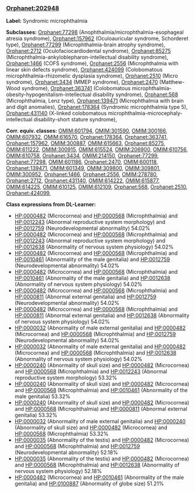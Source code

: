 
### [Orphanet:202948](http://www.orpha.net/ORDO/Orphanet_202948)
**Label:** Syndromic microphthalmia

**Subclasses:** [Orphanet:77298](http://www.orpha.net/ORDO/Orphanet_77298) (Anophthalmia/microphthalmia-esophageal atresia syndrome), [Orphanet:157962](http://www.orpha.net/ORDO/Orphanet_157962) (Oculoauricular syndrome, Schorderet type), [Orphanet:77299](http://www.orpha.net/ORDO/Orphanet_77299) (Microphthalmia-brain atrophy syndrome), [Orphanet:2712](http://www.orpha.net/ORDO/Orphanet_2712) (Oculofaciocardiodental syndrome), [Orphanet:85275](http://www.orpha.net/ORDO/Orphanet_85275) (Microphthalmia-ankyloblepharon-intellectual disability syndrome), [Orphanet:1466](http://www.orpha.net/ORDO/Orphanet_1466) (COFS syndrome), [Orphanet:2556](http://www.orpha.net/ORDO/Orphanet_2556) (Microphthalmia with linear skin defects syndrome), [Orphanet:424099](http://www.orpha.net/ORDO/Orphanet_424099) (Colobomatous microphthalmia-rhizomelic dysplasia syndrome), [Orphanet:2510](http://www.orpha.net/ORDO/Orphanet_2510) (Micro syndrome), [Orphanet:3434](http://www.orpha.net/ORDO/Orphanet_3434) (MMEP syndrome), [Orphanet:2470](http://www.orpha.net/ORDO/Orphanet_2470) (Matthew-Wood syndrome), [Orphanet:363741](http://www.orpha.net/ORDO/Orphanet_363741) (Colobomatous microphthalmia-obesity-hypogenitalism-intellectual disability syndrome), [Orphanet:568](http://www.orpha.net/ORDO/Orphanet_568) (Microphthalmia, Lenz type), [Orphanet:139471](http://www.orpha.net/ORDO/Orphanet_139471) (Microphthalmia with brain and digit anomalies), [Orphanet:178364](http://www.orpha.net/ORDO/Orphanet_178364) (Syndromic microphthalmia type 5), [Orphanet:431140](http://www.orpha.net/ORDO/Orphanet_431140) (X-linked colobomatous microphthalmia-microcephaly-intellectual disability-short stature syndrome), 

**Corr. equiv. classes:** [OMIM:601794](http://purl.obolibrary.org/obo/OMIM_601794), [OMIM:301590](http://purl.obolibrary.org/obo/OMIM_301590), [OMIM:300166](http://purl.obolibrary.org/obo/OMIM_300166), [OMIM:607932](http://purl.obolibrary.org/obo/OMIM_607932), [OMIM:616570](http://purl.obolibrary.org/obo/OMIM_616570), [Orphanet:178364](http://www.orpha.net/ORDO/Orphanet_178364), [Orphanet:363741](http://www.orpha.net/ORDO/Orphanet_363741), [Orphanet:157962](http://www.orpha.net/ORDO/Orphanet_157962), [OMIM:300887](http://purl.obolibrary.org/obo/OMIM_300887), [OMIM:615663](http://purl.obolibrary.org/obo/OMIM_615663), [Orphanet:85275](http://www.orpha.net/ORDO/Orphanet_85275), [OMIM:611222](http://purl.obolibrary.org/obo/OMIM_611222), [OMIM:300915](http://purl.obolibrary.org/obo/OMIM_300915), [OMIM:615524](http://purl.obolibrary.org/obo/OMIM_615524), [OMIM:206900](http://purl.obolibrary.org/obo/OMIM_206900), [OMIM:610756](http://purl.obolibrary.org/obo/OMIM_610756), [OMIM:610758](http://purl.obolibrary.org/obo/OMIM_610758), [Orphanet:3434](http://www.orpha.net/ORDO/Orphanet_3434), [OMIM:214150](http://purl.obolibrary.org/obo/OMIM_214150), [Orphanet:77299](http://www.orpha.net/ORDO/Orphanet_77299), [Orphanet:77298](http://www.orpha.net/ORDO/Orphanet_77298), [OMIM:601186](http://purl.obolibrary.org/obo/OMIM_601186), [Orphanet:2470](http://www.orpha.net/ORDO/Orphanet_2470), [OMIM:600118](http://purl.obolibrary.org/obo/OMIM_600118), [Orphanet:139471](http://www.orpha.net/ORDO/Orphanet_139471), [OMIM:601349](http://purl.obolibrary.org/obo/OMIM_601349), [OMIM:309800](http://purl.obolibrary.org/obo/OMIM_309800), [OMIM:309801](http://purl.obolibrary.org/obo/OMIM_309801), [OMIM:300952](http://purl.obolibrary.org/obo/OMIM_300952), [Orphanet:1466](http://www.orpha.net/ORDO/Orphanet_1466), [Orphanet:2556](http://www.orpha.net/ORDO/Orphanet_2556), [OMIM:278780](http://purl.obolibrary.org/obo/OMIM_278780), [Orphanet:2712](http://www.orpha.net/ORDO/Orphanet_2712), [Orphanet:431140](http://www.orpha.net/ORDO/Orphanet_431140), [OMIM:614222](http://purl.obolibrary.org/obo/OMIM_614222), [OMIM:615877](http://purl.obolibrary.org/obo/OMIM_615877), [OMIM:614225](http://purl.obolibrary.org/obo/OMIM_614225), [OMIM:610125](http://purl.obolibrary.org/obo/OMIM_610125), [OMIM:612109](http://purl.obolibrary.org/obo/OMIM_612109), [Orphanet:568](http://www.orpha.net/ORDO/Orphanet_568), [Orphanet:2510](http://www.orpha.net/ORDO/Orphanet_2510), [Orphanet:424099](http://www.orpha.net/ORDO/Orphanet_424099), 

**Class expressions from DL-Learner:**

- [HP:0000482](http://purl.obolibrary.org/obo/HP_0000482) (Microcornea) and [HP:0000568](http://purl.obolibrary.org/obo/HP_0000568) (Microphthalmia) and [HP:0012243](http://purl.obolibrary.org/obo/HP_0012243) (Abnormal reproductive system morphology) and [HP:0012759](http://purl.obolibrary.org/obo/HP_0012759) (Neurodevelopmental abnormality) 54.02%
- [HP:0000482](http://purl.obolibrary.org/obo/HP_0000482) (Microcornea) and [HP:0000568](http://purl.obolibrary.org/obo/HP_0000568) (Microphthalmia) and [HP:0012243](http://purl.obolibrary.org/obo/HP_0012243) (Abnormal reproductive system morphology) and [HP:0012638](http://purl.obolibrary.org/obo/HP_0012638) (Abnormality of nervous system physiology) 54.02%
- [HP:0000482](http://purl.obolibrary.org/obo/HP_0000482) (Microcornea) and [HP:0000568](http://purl.obolibrary.org/obo/HP_0000568) (Microphthalmia) and [HP:0010461](http://purl.obolibrary.org/obo/HP_0010461) (Abnormality of the male genitalia) and [HP:0012759](http://purl.obolibrary.org/obo/HP_0012759) (Neurodevelopmental abnormality) 54.02%
- [HP:0000482](http://purl.obolibrary.org/obo/HP_0000482) (Microcornea) and [HP:0000568](http://purl.obolibrary.org/obo/HP_0000568) (Microphthalmia) and [HP:0010461](http://purl.obolibrary.org/obo/HP_0010461) (Abnormality of the male genitalia) and [HP:0012638](http://purl.obolibrary.org/obo/HP_0012638) (Abnormality of nervous system physiology) 54.02%
- [HP:0000482](http://purl.obolibrary.org/obo/HP_0000482) (Microcornea) and [HP:0000568](http://purl.obolibrary.org/obo/HP_0000568) (Microphthalmia) and [HP:0000811](http://purl.obolibrary.org/obo/HP_0000811) (Abnormal external genitalia) and [HP:0012759](http://purl.obolibrary.org/obo/HP_0012759) (Neurodevelopmental abnormality) 54.02%
- [HP:0000482](http://purl.obolibrary.org/obo/HP_0000482) (Microcornea) and [HP:0000568](http://purl.obolibrary.org/obo/HP_0000568) (Microphthalmia) and [HP:0000811](http://purl.obolibrary.org/obo/HP_0000811) (Abnormal external genitalia) and [HP:0012638](http://purl.obolibrary.org/obo/HP_0012638) (Abnormality of nervous system physiology) 54.02%
- [HP:0000032](http://purl.obolibrary.org/obo/HP_0000032) (Abnormality of male external genitalia) and [HP:0000482](http://purl.obolibrary.org/obo/HP_0000482) (Microcornea) and [HP:0000568](http://purl.obolibrary.org/obo/HP_0000568) (Microphthalmia) and [HP:0012759](http://purl.obolibrary.org/obo/HP_0012759) (Neurodevelopmental abnormality) 54.02%
- [HP:0000032](http://purl.obolibrary.org/obo/HP_0000032) (Abnormality of male external genitalia) and [HP:0000482](http://purl.obolibrary.org/obo/HP_0000482) (Microcornea) and [HP:0000568](http://purl.obolibrary.org/obo/HP_0000568) (Microphthalmia) and [HP:0012638](http://purl.obolibrary.org/obo/HP_0012638) (Abnormality of nervous system physiology) 54.02%
- [HP:0000240](http://purl.obolibrary.org/obo/HP_0000240) (Abnormality of skull size) and [HP:0000482](http://purl.obolibrary.org/obo/HP_0000482) (Microcornea) and [HP:0000568](http://purl.obolibrary.org/obo/HP_0000568) (Microphthalmia) and [HP:0012243](http://purl.obolibrary.org/obo/HP_0012243) (Abnormal reproductive system morphology) 53.32%
- [HP:0000240](http://purl.obolibrary.org/obo/HP_0000240) (Abnormality of skull size) and [HP:0000482](http://purl.obolibrary.org/obo/HP_0000482) (Microcornea) and [HP:0000568](http://purl.obolibrary.org/obo/HP_0000568) (Microphthalmia) and [HP:0010461](http://purl.obolibrary.org/obo/HP_0010461) (Abnormality of the male genitalia) 53.32%
- [HP:0000240](http://purl.obolibrary.org/obo/HP_0000240) (Abnormality of skull size) and [HP:0000482](http://purl.obolibrary.org/obo/HP_0000482) (Microcornea) and [HP:0000568](http://purl.obolibrary.org/obo/HP_0000568) (Microphthalmia) and [HP:0000811](http://purl.obolibrary.org/obo/HP_0000811) (Abnormal external genitalia) 53.32%
- [HP:0000032](http://purl.obolibrary.org/obo/HP_0000032) (Abnormality of male external genitalia) and [HP:0000240](http://purl.obolibrary.org/obo/HP_0000240) (Abnormality of skull size) and [HP:0000482](http://purl.obolibrary.org/obo/HP_0000482) (Microcornea) and [HP:0000568](http://purl.obolibrary.org/obo/HP_0000568) (Microphthalmia) 53.32%
- [HP:0000035](http://purl.obolibrary.org/obo/HP_0000035) (Abnormality of the testis) and [HP:0000482](http://purl.obolibrary.org/obo/HP_0000482) (Microcornea) and [HP:0000568](http://purl.obolibrary.org/obo/HP_0000568) (Microphthalmia) and [HP:0012759](http://purl.obolibrary.org/obo/HP_0012759) (Neurodevelopmental abnormality) 52.18%
- [HP:0000035](http://purl.obolibrary.org/obo/HP_0000035) (Abnormality of the testis) and [HP:0000482](http://purl.obolibrary.org/obo/HP_0000482) (Microcornea) and [HP:0000568](http://purl.obolibrary.org/obo/HP_0000568) (Microphthalmia) and [HP:0012638](http://purl.obolibrary.org/obo/HP_0012638) (Abnormality of nervous system physiology) 52.18%
- [HP:0000482](http://purl.obolibrary.org/obo/HP_0000482) (Microcornea) and [HP:0010461](http://purl.obolibrary.org/obo/HP_0010461) (Abnormality of the male genitalia) and [HP:0100887](http://purl.obolibrary.org/obo/HP_0100887) (Abnormality of globe size) 51.21%


